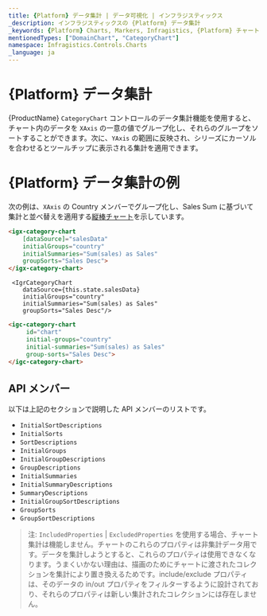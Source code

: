 ```yaml
---
title: {Platform} データ集計 | データ可視化 | インフラジスティックス
_description: インフラジスティックスの {Platform} データ集計
_keywords: {Platform} Charts, Markers, Infragistics, {Platform} チャート, マーカー, インフラジスティックス
mentionedTypes: ["DomainChart", "CategoryChart"]
namespace: Infragistics.Controls.Charts
_language: ja
---
```


# {Platform} データ集計

{ProductName} `CategoryChart` コントロールのデータ集計機能を使用すると、チャート内のデータを `XAxis` の一意の値でグループ化し、それらのグループをソートすることができます。次に、`YAxis` の範囲に反映され、シリーズにカーソルを合わせるとツールチップに表示される集計を適用できます。 

# {Platform} データ集計の例

次の例は、`XAxis` の Country メンバーでグループ化し、Sales Sum に基づいて集計と並べ替えを適用する[縦棒チャート](../types/column-chart.md)を示しています。 

<code-view style="height: 500px"
           data-demos-base-url="{environment:dvDemosBaseUrl}"
           iframe-src="{environment:dvDemosBaseUrl}/charts/category-chart-data-aggregations"
           alt="{Platform} データ集計の例"
           github-src="charts/category-chart/data-aggregations">
</code-view>

```html
<igx-category-chart
    [dataSource]="salesData"
    initialGroups="country"
    initialSummaries="Sum(sales) as Sales"
    groupSorts="Sales Desc">
</igx-category-chart>
```

```tsx
 <IgrCategoryChart
    dataSource={this.state.salesData}
    initialGroups="country"
    initialSummaries="Sum(sales) as Sales"
    groupSorts="Sales Desc"/>
```
```html
<igc-category-chart
     id="chart"
     initial-groups="country"
     initial-summaries="Sum(sales) as Sales"
     group-sorts="Sales Desc">
</igc-category-chart>
```

## API メンバー

以下は上記のセクションで説明した API メンバーのリストです。

- `InitialSortDescriptions`
- `InitialSorts`
- `SortDescriptions`
- `InitialGroups`
- `InitialGroupDescriptions`
- `GroupDescriptions`
- `InitialSummaries`
- `InitialSummaryDescriptions`
- `SummaryDescriptions`
- `InitialGroupSortDescriptions`
- `GroupSorts`
- `GroupSortDescriptions`

> 注: `IncludedProperties` | `ExcludedProperties` を使用する場合、チャート集計は機能しません。チャートのこれらのプロパティは非集計データ用です。データを集計しようとすると、これらのプロパティは使用できなくなります。うまくいかない理由は、描画のためにチャートに渡されたコレクションを集計により置き換えるためです。include/exclude プロパティは、そのデータの in/out プロパティをフィルターするように設計されており、それらのプロパティは新しい集計されたコレクションには存在しません。

